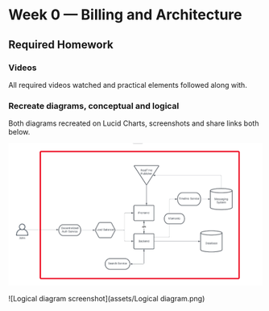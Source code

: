 # Week 0 — Billing and Architecture

## Required Homework

### Videos

All required videos watched and practical elements followed along with.

### Recreate diagrams, conceptual and logical

Both diagrams recreated on Lucid Charts, screenshots and share links both below.

![Conceptual diagram screenshot](assets/Conceptual-diagram.png)

![Logical diagram screenshot](assets/Logical diagram.png)

